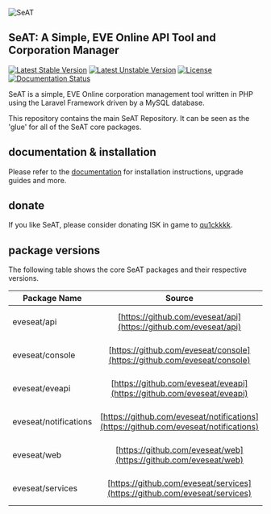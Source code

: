 ![SeAT](http://i.imgur.com/aPPOxSK.png)

## SeAT: A Simple, EVE Online API Tool and Corporation Manager

[![Latest Stable Version](https://poser.pugx.org/eveseat/seat/v/stable)](https://packagist.org/packages/eveseat/seat)
[![Latest Unstable Version](https://poser.pugx.org/eveseat/seat/v/unstable)](https://packagist.org/packages/eveseat/seat)
[![License](https://poser.pugx.org/eveseat/seat/license)](https://packagist.org/packages/eveseat/seat)
[![Documentation Status](https://readthedocs.org/projects/seat-docs/badge/?version=latest)](http://seat-docs.readthedocs.org/en/latest/?badge=latest)

SeAT is a simple, EVE Online corporation management tool written in PHP using the Laravel Framework driven by a MySQL database.

This repository contains the main SeAT Repository. It can be seen as the 'glue' for all of the SeAT core packages.  

## documentation & installation
Please refer to the [documentation](http://seat-docs.rtfd.org) for installation instructions, upgrade guides and more.

## donate
If you like SeAT, please consider donating ISK in game to [qu1ckkkk](https://gate.eveonline.com/Profile/qu1ckkkk).

## package versions
The following table shows the core SeAT packages and their respective versions.

| Package Name   | Source        | Version  |
|----------------|:-------------:| --------|
| eveseat/api | [https://github.com/eveseat/api](https://github.com/eveseat/api) | [![Latest Stable Version](https://poser.pugx.org/eveseat/api/v/stable)](https://packagist.org/packages/eveseat/api) |
| eveseat/console | [https://github.com/eveseat/console](https://github.com/eveseat/console) | [![Latest Stable Version](https://poser.pugx.org/eveseat/console/v/stable)](https://packagist.org/packages/eveseat/console) |
| eveseat/eveapi | [https://github.com/eveseat/eveapi](https://github.com/eveseat/eveapi) | [![Latest Stable Version](https://poser.pugx.org/eveseat/eveapi/v/stable)](https://packagist.org/packages/eveseat/eveapi) |
| eveseat/notifications | [https://github.com/eveseat/notifications](https://github.com/eveseat/notifications) | [![Latest Stable Version](https://poser.pugx.org/eveseat/notifications/v/stable)](https://packagist.org/packages/eveseat/notifications) |
| eveseat/web | [https://github.com/eveseat/web](https://github.com/eveseat/web) | [![Latest Stable Version](https://poser.pugx.org/eveseat/web/v/stable)](https://packagist.org/packages/eveseat/web) |
| eveseat/services | [https://github.com/eveseat/services](https://github.com/eveseat/services) | [![Latest Stable Version](https://poser.pugx.org/eveseat/services/v/stable)](https://packagist.org/packages/eveseat/services) |
